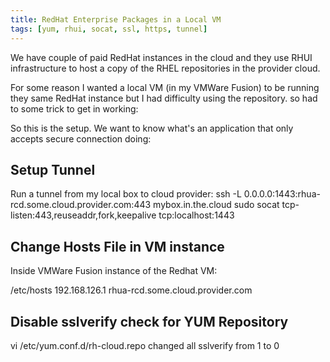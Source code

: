 ```yaml
---
title: RedHat Enterprise Packages in a Local VM
tags: [yum, rhui, socat, ssl, https, tunnel]
---
```


We have couple of paid RedHat instances in the cloud and they use RHUI infrastructure 
to host a copy of the RHEL repositories in the provider cloud.

For some reason I wanted a local VM (in my VMWare Fusion) to be running they same RedHat instance 
but I had difficulty using the repository. so had to some trick to get in working:

So this is the setup. We want to know what's an application that only accepts secure connection doing:

## Setup Tunnel ##
Run a tunnel from my local box to cloud provider:
 ssh -L 0.0.0.0:1443:rhua-rcd.some.cloud.provider.com:443 mybox.in.the.cloud
 sudo socat  tcp-listen:443,reuseaddr,fork,keepalive tcp:localhost:1443
## Change Hosts File in VM instance ##
Inside VMWare Fusion instance of the Redhat VM:

/etc/hosts
 192.168.126.1  rhua-rcd.some.cloud.provider.com

## Disable sslverify check for YUM Repository ##
vi /etc/yum.conf.d/rh-cloud.repo
changed all sslverify from 1 to 0

